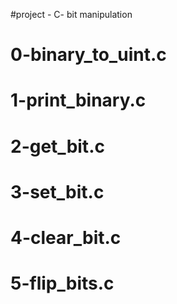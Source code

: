 #project - C- bit manipulation
# 0-binary_to_uint.c
# 1-print_binary.c
# 2-get_bit.c
# 3-set_bit.c
# 4-clear_bit.c
# 5-flip_bits.c
